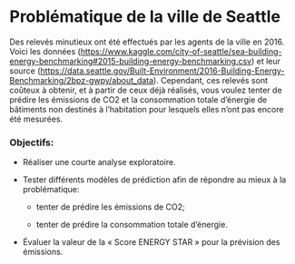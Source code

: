 # Problématique de la ville de Seattle

Des relevés minutieux ont été effectués par les agents de la ville en 2016. Voici les données (https://www.kaggle.com/city-of-seattle/sea-building-energy-benchmarking#2015-building-energy-benchmarking.csv) et leur source (https://data.seattle.gov/Built-Environment/2016-Building-Energy-Benchmarking/2bpz-gwpy/about_data). Cependant, ces relevés sont coûteux à obtenir, et à partir de ceux déjà réalisés, vous voulez tenter de prédire les émissions de CO2 et la consommation totale d’énergie de bâtiments non destinés à l’habitation pour lesquels elles n’ont pas encore été mesurées.

### Objectifs:
* Réaliser une courte analyse exploratoire.
* Tester différents modèles de prédiction afin de répondre au mieux à la problématique:

  * tenter de prédire les émissions de CO2;
  
  * tenter de prédire la consommation totale d’énergie.

 * Évaluer la valeur de la « Score ENERGY STAR » pour la prévision des émissions.

   
